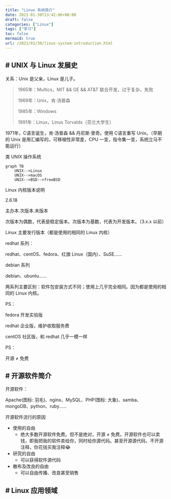 ```yaml
---
title: "Linux 系统简介"
date: 2021-01-30T13:42:06+08:00
draft: false
categories: ["Linux"]
tags: ["学习"]
toc: false
mermaid: true
url: /2021/01/30/linux-system-introduction.html
---
```


## # UNIX 与 Linux 发展史

关系：Unix 是父亲，Linux 是儿子。

> 1965年：Multics，MIT && GE && AT&T 联合开发，过于复杂，失败
>
> 1969年：Unix，肯·汤普森
>
> 1985年：Windows
>
> 1991年：Linux，Linus Torvalds（芬兰大学生）

1971年，C语言诞生，肯·汤普森 && 丹尼斯·里奇。使用 C语言重写 Unix。（早期的 Unix 是用汇编写的，可移植性非常差，CPU 一变，指令集一变，系统立马不能运行）

类 UNIX 操作系统

```mermaid
graph TB
	UNIX-->Linux
	UNIX-->macOS
	UNIX-->BSD-->freeBSD
```

Linux 内核版本说明

2.6.18

主办本.次版本.末版本

次版本为偶数，代表是稳定版本。次版本为基数，代表为开发版本。（3.x.x 以前）



Linux 主要发行版本（都是使用的相同的 Linux 内核）

redhat 系列：

redhat、centOS、fedora、红旗 Linux（国内）、SuSE……

debian 系列

debian、ubuntu……

两系列主要区别：软件包安装方式不同；使用上几乎完全相同。因为都是使用的相同的 Linux 内核。

PS：

fedora 开发实验版

redhat 企业版，维护收取服务费

centOS 社区版，和 redhat 几乎一模一样

PS：

开源 ≠ 免费

## # 开源软件简介

开源软件：

Apache(图标: 羽毛)、nginx、MySQL、PHP(图标: 大象)、samba、mongoDB、python、ruby……

开源软件流行的原因

- 使用的自由
  - 绝大多数开源软件免费。但不是绝对，开源 ≠ 免费。开源软件也可以卖钱，即我把我的软件卖给你，同时给你源代码。甚至开源源代码，不开源注释，你花钱买我注释😂
- 研究的自由
  - 可以获得软件源代码
- 散布及改良的自由
  - 可以自由传播、改良甚至销售

## # Linux 应用领域

